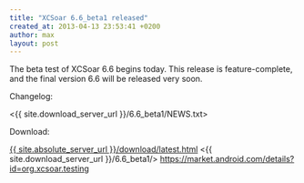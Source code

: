 ```yaml
---
title: "XCSoar 6.6_beta1 released"
created_at: 2013-04-13 23:53:41 +0200
author: max
layout: post
---
```


The beta test of XCSoar 6.6 begins today.  This release is
feature-complete, and the final version 6.6 will be released very
soon.

Changelog:

 <{{ site.download_server_url }}/6.6_beta1/NEWS.txt>

Download:

 [{{ site.absolute_server_url }}/download/latest.html](/download/latest.html)
 <{{ site.download_server_url }}/6.6_beta1/>
 <https://market.android.com/details?id=org.xcsoar.testing>
